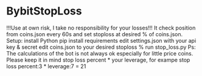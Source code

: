 # BybitStopLoss
!!!Use at own risk, I take no responsibility for your losses!!! 
It check position from coins.json every 60s and set stoploss at desired % of coins.json. 
Setup:
install Python
pip install requirements
edit settings.json with your api key & secret
edit coins.json to your desired stoploss % 
run stop_loss.py
Ps:
The calculations of the bot is not always ok especially for little price coins.
Please keep it in mind stop loss percent * your leverage, for exampe stop loss percent:3 * leverage:7 = 21
